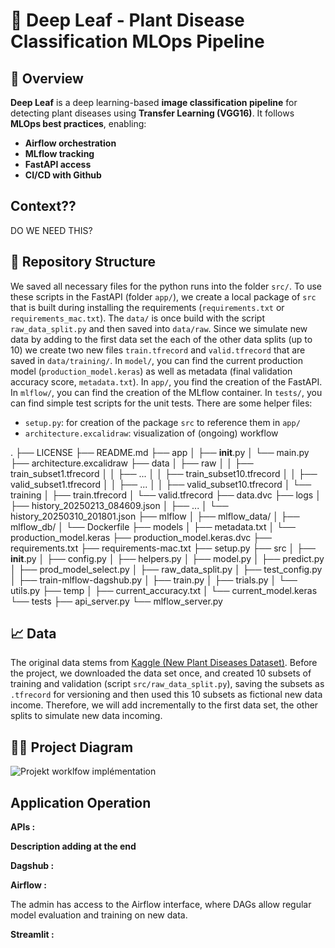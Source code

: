 # 🌱 Deep Leaf - Plant Disease Classification MLOps Pipeline

## 📌 Overview
**Deep Leaf** is a deep learning-based **image classification pipeline** for detecting plant diseases using **Transfer Learning (VGG16)**. It follows **MLOps best practices**, enabling:
- **Airflow orchestration**
- **MLflow tracking**
- **FastAPI access**
- **CI/CD with Github**

## Context??
DO WE NEED THIS?

## 📂 Repository Structure

We saved all necessary files for the python runs into the folder `src/`. To use these scripts in the FastAPI (folder `app/`), we create a local package of `src` that is built during installing the requirements (`requirements.txt` or `requirements_mac.txt`). 
The `data/` is once build with the script `raw_data_split.py` and then saved into `data/raw`. Since we simulate new data by adding to the first data set the each of the other data splits (up to 10) we create two new files `train.tfrecord` and `valid.tfrecord` that are saved in `data/training/`.
In `model/`, you can find the current production model (`production_model.keras`) as well as metadata (final validation accuracy score, `metadata.txt`).
In `app/`, you find the creation of the FastAPI.
In `mlflow/`, you can find the creation of the MLflow container. 
In `tests/`, you can find simple test scripts for the unit tests.
There are some helper files:
- `setup.py`: for creation of the package `src` to reference them in `app/`
- `architecture.excalidraw`: visualization of (ongoing) workflow

.
├── LICENSE
├── README.md
├── app
│   ├── __init__.py
│   └── main.py
├── architecture.excalidraw
├── data
│   ├── raw
│   │   ├── train_subset1.tfrecord
│   │   ├── ...
│   │   ├── train_subset10.tfrecord
│   │   ├── valid_subset1.tfrecord
│   │   ├── ...
│   │   ├── valid_subset10.tfrecord
│   └── training
│       ├── train.tfrecord
│       └── valid.tfrecord
├── data.dvc
├── logs
│   ├── history_20250213_084609.json
│   ├── ...
│   └── history_20250310_201801.json
├── mlflow
│   ├── mlflow_data/
│   ├── mlflow_db/
│   └── Dockerfile
├── models
│   ├── metadata.txt
│   └── production_model.keras
├── production_model.keras.dvc
├── requirements.txt
├── requirements-mac.txt
├── setup.py
├── src
│   ├── __init__.py
│   ├── config.py
│   ├── helpers.py
│   ├── model.py
│   ├── predict.py
│   ├── prod_model_select.py
│   ├── raw_data_split.py
│   ├── test_config.py
│   ├── train-mlflow-dagshub.py
│   ├── train.py
│   ├── trials.py
│   └── utils.py
├── temp
│   ├── current_accuracy.txt
│   └── current_model.keras
└── tests
    ├── api_server.py
    └── mlflow_server.py


## 📈 Data
The original data stems from [Kaggle (New Plant Diseases Dataset)](https://www.kaggle.com/datasets/vipoooool/new-plant-diseases-dataset). Before the project, we downloaded the data set once, and created 10 subsets of training and validation (script `src/raw_data_split.py`), saving the subsets as `.tfrecord` for versioning and then used this 10 subsets as fictional new data income. Therefore, we will add incrementally to the first data set, the other splits to simulate new data incoming. 

## 🧑‍💻 Project Diagram

![Projekt worklfow implémentation](architecture.excalidraw.png)

## Application Operation

**APIs :**

**Description adding at the end** 

**Dagshub :**

**Airflow :**

The admin has access to the Airflow interface, where DAGs allow regular model evaluation and training on new data.

**Streamlit :**
